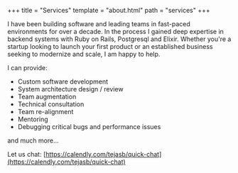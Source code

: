 +++
title = "Services"
template = "about.html"
path = "services"
+++

I have been building software and leading teams in fast-paced environments for over a decade. In the process I gained deep expertise in backend systems with Ruby on Rails, Postgresql and Elixir. Whether you're a startup looking to launch your first product or an established business seeking to modernize and scale, I am happy to help.

I can provide:

* Custom software development
* System architecture design / review
* Team augmentation
* Technical consultation
* Team re-alignment
* Mentoring
* Debugging critical bugs and performance issues

and much more...

Let us chat: [https://calendly.com/tejasb/quick-chat](https://calendly.com/tejasb/quick-chat)
